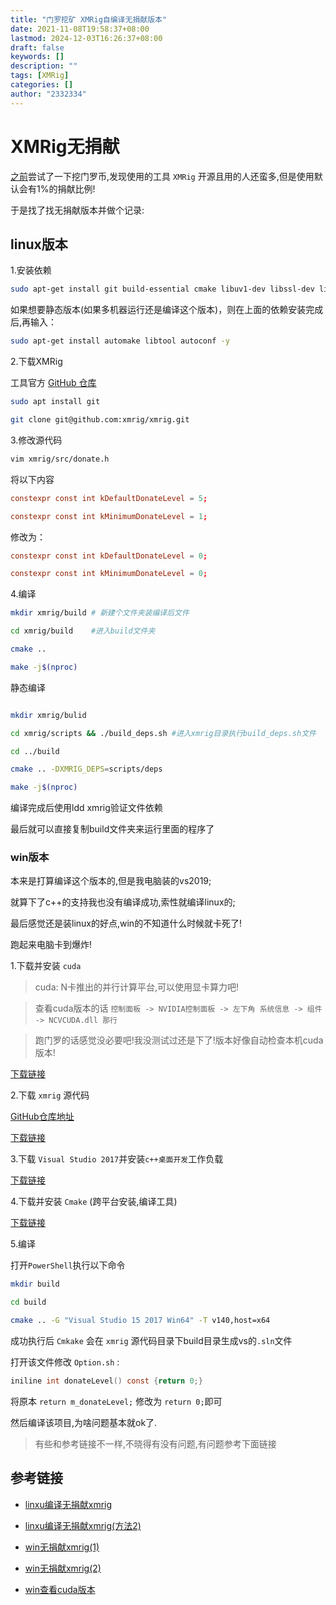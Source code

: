 ```yaml
---
title: "门罗挖矿 XMRig自编译无捐献版本"
date: 2021-11-08T19:58:37+08:00
lastmod: 2024-12-03T16:26:37+08:00
draft: false
keywords: []
description: ""
tags: [XMRig]
categories: []
author: "2332334"
---
```

<!--more-->


# XMRig无捐献

[之前][1]尝试了一下挖门罗币,发现使用的工具 `XMRig` 开源且用的人还蛮多,但是使用默认会有1%的捐献比例!

于是找了找无捐献版本并做个记录:

## linux版本

1.安装依赖

```  bash
sudo apt-get install git build-essential cmake libuv1-dev libssl-dev libhwloc-dev -y
```

如果想要静态版本(如果多机器运行还是编译这个版本)，则在上面的依赖安装完成后,再输入：

``` bash
sudo apt-get install automake libtool autoconf -y
```

2.下载XMRig

工具官方 [GitHub 仓库][2]

``` bash
sudo apt install git

git clone git@github.com:xmrig/xmrig.git

```

3.修改源代码

``` bash
vim xmrig/src/donate.h
```

将以下内容

``` conf
constexpr const int kDefaultDonateLevel = 5;

constexpr const int kMinimumDonateLevel = 1;
```

修改为：

``` conf
constexpr const int kDefaultDonateLevel = 0;

constexpr const int kMinimumDonateLevel = 0;
```

4.编译

``` bash
mkdir xmrig/build # 新建个文件夹装编译后文件

cd xmrig/build    #进入build文件夹

cmake ..

make -j$(nproc)
```

静态编译

``` bash

mkdir xmrig/bulid

cd xmrig/scripts && ./build_deps.sh #进入xmrig目录执行build_deps.sh文件

cd ../build

cmake .. -DXMRIG_DEPS=scripts/deps

make -j$(nproc)
```

编译完成后使用ldd xmrig验证文件依赖

最后就可以直接复制build文件夹来运行里面的程序了

### win版本

本来是打算编译这个版本的,但是我电脑装的vs2019;

就算下了c++的支持我也没有编译成功,索性就编译linux的;

最后感觉还是装linux的好点,win的不知道什么时候就卡死了!

跑起来电脑卡到爆炸!

1.下载并安装 `cuda`

> cuda: N卡推出的并行计算平台,可以使用显卡算力吧!  

> 查看cuda版本的话 `控制面板 -> NVIDIA控制面板 -> 左下角 系统信息 -> 组件 -> NCVCUDA.dll 那行`  

>跑门罗的话感觉没必要吧!我没测试过还是下了!版本好像自动检查本机cuda版本!

[下载链接](https://developer.nvidia.com/cuda-downloads?target_os=Windows&target_arch=x86_64&target_version=10&target_type=exelocal)

2.下载 `xmrig` 源代码

[GitHub仓库地址](https://github.com/xmrig/xmrig)

[下载链接](https://github.com/xmrig/xmrig/archive/master.zip)

3.下载 `Visual Studio 2017`并安装`c++桌面开发`工作负载

[下载链接](https://visualstudio.microsoft.com/zh-hans/vs/older-downloads/)

4.下载并安装 `Cmake` (跨平台安装,编译工具)

[下载链接](https://cmake.org/download/)

5.编译

打开`PowerShell`执行以下命令

``` bash
mkdir build

cd build

cmake .. -G "Visual Studio 15 2017 Win64" -T v140,host=x64
```

成功执行后 `Cmkake` 会在 `xmrig` 源代码目录下build目录生成vs的`.sln`文件

打开该文件修改 `Option.sh` :

``` C
iniline int donateLevel() const {return 0;}

```

将原本 `return m_donateLevel;` 修改为 `return 0;`即可

然后编译该项目,为啥问题基本就ok了.

> 有些和参考链接不一样,不晓得有没有问题,有问题参考下面链接

## 参考链接

+ [linxu编译无捐献xmrig](https://www.jianshu.com/p/d896c41a13ec)

+ [linxu编译无捐献xmrig(方法2)](https://zhuanlan.zhihu.com/p/100083701)

+ [win无捐献xmrig(1)](https://www.jianshu.com/p/1779022d117c)

+ [win无捐献xmrig(2)](https://www.freesion.com/article/7548175944/)

+ [win查看cuda版本](https://blog.csdn.net/qq_38295511/article/details/89223169)

[1]:https://www.johryq.top/index.php/archives/12/

[2]:https://github.com/xmrig/xmrig